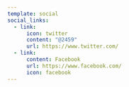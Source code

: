 ```yaml
---
template: social
social_links:
  - link:
      icon: twitter
      content: "@2459"
      url: https://www.twitter.com/
  - link:
      content: Facebook
      url: https://www.facebook.com/
      icon: facebook
---
```

